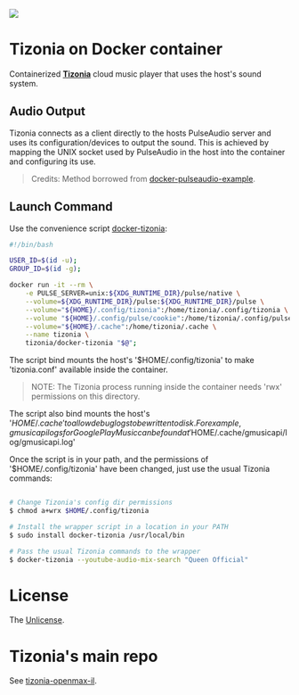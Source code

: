 [![](https://images.microbadger.com/badges/image/tizonia/docker-tizonia.svg)](http://microbadger.com/images/tizonia/docker-tizonia "Get your own image badge on microbadger.com")

# Tizonia on Docker container

Containerized [**Tizonia**](http://www.tizonia.org/) cloud music player that uses the host's sound system.

## Audio Output

Tizonia connects as a client directly to the hosts PulseAudio server and uses
its configuration/devices to output the sound. This is achieved by mapping the
UNIX socket used by PulseAudio in the host into the container and configuring
its use.

> Credits: Method borrowed from [docker-pulseaudio-example](https://github.com/thebiggerguy/docker-pulseaudio-example).

## Launch Command

Use the convenience script [docker-tizonia](docker-tizonia):

``` bash
#!/bin/bash

USER_ID=$(id -u);
GROUP_ID=$(id -g);

docker run -it --rm \
    -e PULSE_SERVER=unix:${XDG_RUNTIME_DIR}/pulse/native \
    --volume=${XDG_RUNTIME_DIR}/pulse:${XDG_RUNTIME_DIR}/pulse \
    --volume="${HOME}/.config/tizonia":/home/tizonia/.config/tizonia \
    --volume "${HOME}/.config/pulse/cookie":/home/tizonia/.config/pulse/cookie \
    --volume="${HOME}/.cache":/home/tizonia/.cache \
    --name tizonia \
    tizonia/docker-tizonia "$@";

```

The script bind mounts the host's '$HOME/.config/tizonia' to make
'tizonia.conf' available inside the container.

> NOTE: The Tizonia process running inside the container needs 'rwx'
> permissions on this directory.

The script also bind mounts the host's '$HOME/.cache' to allow debug logs to be
written to disk. For example, gmusicapi logs for Google Play Music can be found
at '$HOME/.cache/gmusicapi/log/gmusicapi.log'

Once the script is in your path, and the permissions of '$HOME/.config/tizonia'
have been changed, just use the usual Tizonia commands:

``` bash

# Change Tizonia's config dir permissions
$ chmod a+wrx $HOME/.config/tizonia

# Install the wrapper script in a location in your PATH
$ sudo install docker-tizonia /usr/local/bin

# Pass the usual Tizonia commands to the wrapper
$ docker-tizonia --youtube-audio-mix-search "Queen Official"

```

# License

The [Unlicense](LICENSE.md).

# Tizonia's main repo

See [tizonia-openmax-il](https://github.com/tizonia/tizonia-openmax-il).
